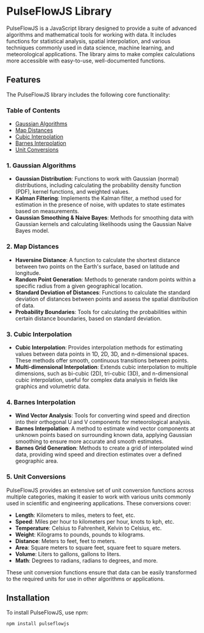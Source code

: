 # PulseFlowJS Library

PulseFlowJS is a JavaScript library designed to provide a suite of advanced algorithms and mathematical tools for working with data. It includes functions for statistical analysis, spatial interpolation, and various techniques commonly used in data science, machine learning, and meteorological applications. The library aims to make complex calculations more accessible with easy-to-use, well-documented functions.

## Features

The PulseFlowJS library includes the following core functionality:

### Table of Contents

- [Gaussian Algorithms](gaussianAlgorithms.md)
- [Map Distances](mapDistances.md)
- [Cubic Interpolation](cubicInterpolation.md)
- [Barnes Interpolation](barnesInterpolation.md)
- [Unit Conversions](unitConversions.md)

### 1. **Gaussian Algorithms**

- **Gaussian Distribution**: Functions to work with Gaussian (normal) distributions, including calculating the probability density function (PDF), kernel functions, and weighted values.
- **Kalman Filtering**: Implements the Kalman filter, a method used for estimation in the presence of noise, with updates to state estimates based on measurements.
- **Gaussian Smoothing & Naive Bayes**: Methods for smoothing data with Gaussian kernels and calculating likelihoods using the Gaussian Naive Bayes model.

### 2. **Map Distances**

- **Haversine Distance**: A function to calculate the shortest distance between two points on the Earth's surface, based on latitude and longitude.
- **Random Point Generation**: Methods to generate random points within a specific radius from a given geographical location.
- **Standard Deviation of Distances**: Functions to calculate the standard deviation of distances between points and assess the spatial distribution of data.
- **Probability Boundaries**: Tools for calculating the probabilities within certain distance boundaries, based on standard deviation.

### 3. **Cubic Interpolation**

- **Cubic Interpolation**: Provides interpolation methods for estimating values between data points in 1D, 2D, 3D, and n-dimensional spaces. These methods offer smooth, continuous transitions between points.
- **Multi-dimensional Interpolation**: Extends cubic interpolation to multiple dimensions, such as bi-cubic (2D), tri-cubic (3D), and n-dimensional cubic interpolation, useful for complex data analysis in fields like graphics and volumetric data.

### 4. **Barnes Interpolation**

- **Wind Vector Analysis**: Tools for converting wind speed and direction into their orthogonal U and V components for meteorological analysis.
- **Barnes Interpolation**: A method to estimate wind vector components at unknown points based on surrounding known data, applying Gaussian smoothing to ensure more accurate and smooth estimates.
- **Barnes Grid Generation**: Methods to create a grid of interpolated wind data, providing wind speed and direction estimates over a defined geographic area.

### 5. **Unit Conversions**

PulseFlowJS provides an extensive set of unit conversion functions across multiple categories, making it easier to work with various units commonly used in scientific and engineering applications. These conversions cover:

- **Length**: Kilometers to miles, meters to feet, etc.
- **Speed**: Miles per hour to kilometers per hour, knots to kph, etc.
- **Temperature**: Celsius to Fahrenheit, Kelvin to Celsius, etc.
- **Weight**: Kilograms to pounds, pounds to kilograms.
- **Distance**: Meters to feet, feet to meters.
- **Area**: Square meters to square feet, square feet to square meters.
- **Volume**: Liters to gallons, gallons to liters.
- **Math**: Degrees to radians, radians to degrees, and more.

These unit conversion functions ensure that data can be easily transformed to the required units for use in other algorithms or applications.

## Installation

To install PulseFlowJS, use npm:

```bash
npm install pulseflowjs
```
